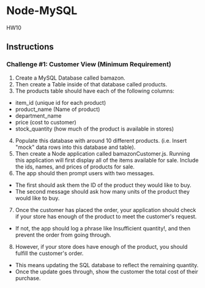 # Node-MySQL
HW10
## Instructions
### Challenge #1: Customer View (Minimum Requirement)
1. Create a MySQL Database called bamazon.
2. Then create a Table inside of that database called products.
3. The products table should have each of the following columns:
  * item_id (unique id for each product)
  * product_name (Name of product)
  * department_name
  * price (cost to customer)
  * stock_quantity (how much of the product is available in stores)
4. Populate this database with around 10 different products. (i.e. Insert "mock" data rows into this database and table).
5. Then create a Node application called bamazonCustomer.js. Running this application will first display all of the items available for sale. Include the ids, names, and prices of products for sale.
6. The app should then prompt users with two messages.
  * The first should ask them the ID of the product they would like to buy.
  * The second message should ask how many units of the product they would like to buy.
7. Once the customer has placed the order, your application should check if your store has enough of the product to meet the customer's request.
  * If not, the app should log a phrase like Insufficient quantity!, and then prevent the order from going through.
8. However, if your store does have enough of the product, you should fulfill the customer's order.
  * This means updating the SQL database to reflect the remaining quantity.
  * Once the update goes through, show the customer the total cost of their purchase.
